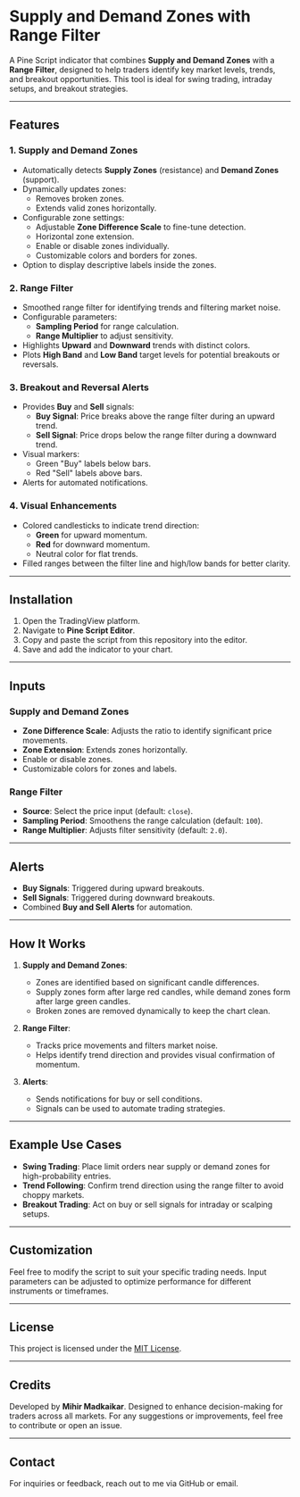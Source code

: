 # Supply and Demand Zones with Range Filter

A Pine Script indicator that combines **Supply and Demand Zones** with a **Range Filter**, designed to help traders identify key market levels, trends, and breakout opportunities. This tool is ideal for swing trading, intraday setups, and breakout strategies.

---

## Features

### 1. **Supply and Demand Zones**
- Automatically detects **Supply Zones** (resistance) and **Demand Zones** (support).
- Dynamically updates zones:
  - Removes broken zones.
  - Extends valid zones horizontally.
- Configurable zone settings:
  - Adjustable **Zone Difference Scale** to fine-tune detection.
  - Horizontal zone extension.
  - Enable or disable zones individually.
  - Customizable colors and borders for zones.
- Option to display descriptive labels inside the zones.

### 2. **Range Filter**
- Smoothed range filter for identifying trends and filtering market noise.
- Configurable parameters:
  - **Sampling Period** for range calculation.
  - **Range Multiplier** to adjust sensitivity.
- Highlights **Upward** and **Downward** trends with distinct colors.
- Plots **High Band** and **Low Band** target levels for potential breakouts or reversals.

### 3. **Breakout and Reversal Alerts**
- Provides **Buy** and **Sell** signals:
  - **Buy Signal**: Price breaks above the range filter during an upward trend.
  - **Sell Signal**: Price drops below the range filter during a downward trend.
- Visual markers:
  - Green "Buy" labels below bars.
  - Red "Sell" labels above bars.
- Alerts for automated notifications.

### 4. **Visual Enhancements**
- Colored candlesticks to indicate trend direction:
  - **Green** for upward momentum.
  - **Red** for downward momentum.
  - Neutral color for flat trends.
- Filled ranges between the filter line and high/low bands for better clarity.

---

## Installation
1. Open the TradingView platform.
2. Navigate to **Pine Script Editor**.
3. Copy and paste the script from this repository into the editor.
4. Save and add the indicator to your chart.

---

## Inputs
### Supply and Demand Zones
- **Zone Difference Scale**: Adjusts the ratio to identify significant price movements.
- **Zone Extension**: Extends zones horizontally.
- Enable or disable zones.
- Customizable colors for zones and labels.

### Range Filter
- **Source**: Select the price input (default: `close`).
- **Sampling Period**: Smoothens the range calculation (default: `100`).
- **Range Multiplier**: Adjusts filter sensitivity (default: `2.0`).

---

## Alerts
- **Buy Signals**: Triggered during upward breakouts.
- **Sell Signals**: Triggered during downward breakouts.
- Combined **Buy and Sell Alerts** for automation.

---

## How It Works
1. **Supply and Demand Zones**:
   - Zones are identified based on significant candle differences.
   - Supply zones form after large red candles, while demand zones form after large green candles.
   - Broken zones are removed dynamically to keep the chart clean.

2. **Range Filter**:
   - Tracks price movements and filters market noise.
   - Helps identify trend direction and provides visual confirmation of momentum.

3. **Alerts**:
   - Sends notifications for buy or sell conditions.
   - Signals can be used to automate trading strategies.

---

## Example Use Cases
- **Swing Trading**: Place limit orders near supply or demand zones for high-probability entries.
- **Trend Following**: Confirm trend direction using the range filter to avoid choppy markets.
- **Breakout Trading**: Act on buy or sell signals for intraday or scalping setups.

---

## Customization
Feel free to modify the script to suit your specific trading needs. Input parameters can be adjusted to optimize performance for different instruments or timeframes.

---

## License
This project is licensed under the [MIT License](LICENSE).

---

## Credits
Developed by **Mihir Madkaikar**. Designed to enhance decision-making for traders across all markets. For any suggestions or improvements, feel free to contribute or open an issue.

---

## Contact
For inquiries or feedback, reach out to me via GitHub or email.
